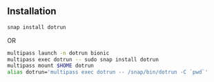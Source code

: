 ## Installation

``` bash
snap install dotrun
```

OR

``` bash
multipass launch -n dotrun bionic
multipass exec dotrun -- sudo snap install dotrun
multipass mount $HOME dotrun
alias dotrun='multipass exec dotrun -- /snap/bin/dotrun -C `pwd`'
```
